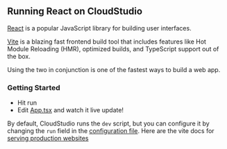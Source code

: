 ## Running React on CloudStudio

[React](https://reactjs.org/) is a popular JavaScript library for building user interfaces.

[Vite](https://vitejs.dev/) is a blazing fast frontend build tool that includes features like Hot Module Reloading (HMR), optimized builds, and TypeScript support out of the box.

Using the two in conjunction is one of the fastest ways to build a web app.

### Getting Started
- Hit run
- Edit [App.tsx](#src/App.tsx) and watch it live update!

By default, CloudStudio runs the `dev` script, but you can configure it by changing the `run` field in the [configuration file](#.vscode/preview.yml). Here are the vite docs for [serving production websites](https://vitejs.dev/guide/build.html)